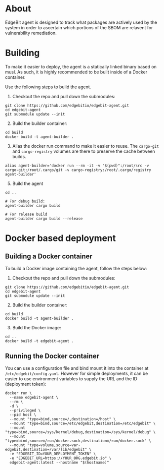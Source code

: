 # About

EdgeBit agent is designed to track what packages are actively used by the system in order to ascertain which portions of the SBOM are relavent for vulnerability remediation.

# Building

To make it easier to deploy, the agent is a statically linked binary based on musl. As such, it is highly recommended to be built inside of a Docker container.

Use the following steps to build the agent.

1. Checkout the repo and pull down the submodules:
```
git clone https://github.com/edgebitio/edgebit-agent.git
cd edgebit-agent
git submodule update --init
```

2. Build the builder container:
```
cd build
docker build -t agent-builder .
```

3. Alias the docker run command to make it easier to reuse. The `cargo-git` and `cargo-registry` volumes are there to preserve the cache between builds.
```
alias agent-builder='docker run --rm -it -v "$(pwd)":/root/src -v cargo-git:/root/.cargo/git -v cargo-registry:/root/.cargo/registry agent-builder'
```

5. Build the agent
```
cd ..

# For debug build:
agent-builder cargo build

# For release build
agent-builder cargo build --release
```

# Docker based deployment

## Building a Docker container

To build a Docker image containing the agent, follow the steps below:

1. Checkout the repo and pull down the submodules:
```
git clone https://github.com/edgebitio/edgebit-agent.git
cd edgebit-agent
git submodule update --init
```

2. Build the builder container:
```
cd build
docker build -t agent-builder .
```

3. Build the Docker image:
```
cd ..
docker build -t edgebit-agent .
```

## Running the Docker container

You can use a configuration file and bind mount it into the container at `/etc/edgebit/config.yaml`.
However for simple deployments, it can be easier to use environment variables to supply the URL and the ID (deployment token):

```
docker run \
  --name edgebit-agent \
  --rm \
  -d \
  --privileged \
  --pid host \
  --mount "type=bind,source=/,destination=/host" \
  --mount "type=bind,source=/etc/edgebit,destination=/etc/edgebit" \
  --mount "type=bind,source=/sys/kernel/debug,destination=/sys/kernel/debug" \
  --mount "type=bind,source=/run/docker.sock,destination=/run/docker.sock" \
  --mount "type=volume,source=var-edgebit,destination=/var/lib/edgebit" \
  -e "EDGEBIT_ID=YOUR_DEPLOYMENT_TOKEN" \
  -e "EDGEBIT_URL=https://YOUR_ORG.edgebit.io" \
  edgebit-agent:latest --hostname "$(hostname)"
```
